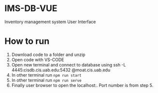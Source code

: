 # IMS-DB-VUE
Inventory management system User Interface


# How to run
1. Download code to a folder and unzip
2. Open code with VS-CODE
3. Open new terminal and connect to database using 
ssh -L 4445:cisdb.cis.uab.edu:5432 <blazernet id>@moat.cis.uab.edu
4. In other terminal run `npm run start`
5. In other terminal run `npm run serve`
6. Finally user browser to open the localhost:<port>. Port number is from step 5.
